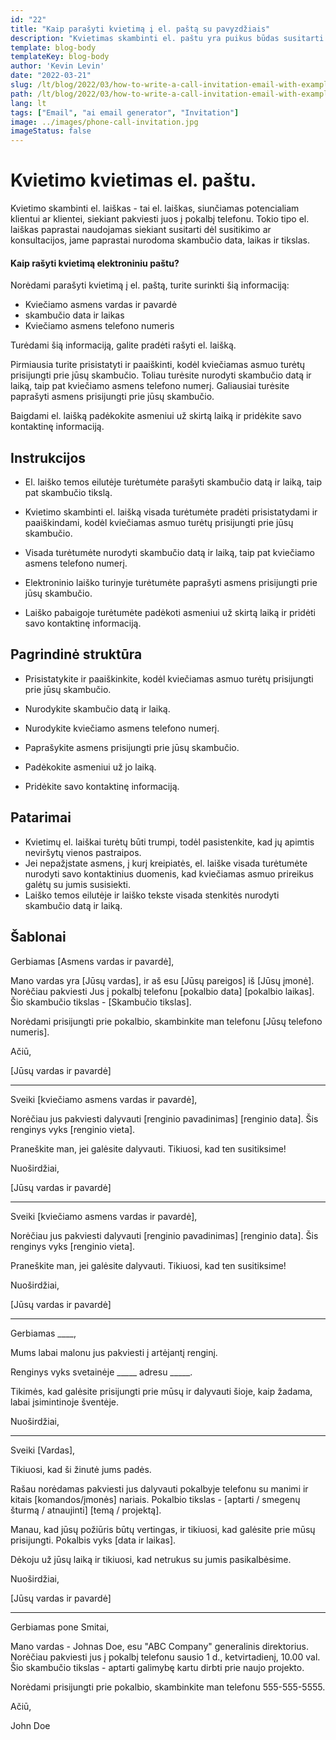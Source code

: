 ```yaml
---
id: "22"
title: "Kaip parašyti kvietimą į el. paštą su pavyzdžiais"
description: "Kvietimas skambinti el. paštu yra puikus būdas susitarti dėl susitikimo ar konsultacijos su potencialiu klientu ar užsakovu."
template: blog-body
templateKey: blog-body
author: 'Kevin Levin'
date: "2022-03-21"
slug: /lt/blog/2022/03/how-to-write-a-call-invitation-email-with-examples
path: /lt/blog/2022/03/how-to-write-a-call-invitation-email-with-examples
lang: lt
tags: ["Email", "ai email generator", "Invitation"]
image: ../images/phone-call-invitation.jpg
imageStatus: false
---
```

# Kvietimo kvietimas el. paštu.


Kvietimo skambinti el. laiškas - tai el. laiškas, siunčiamas potencialiam klientui ar klientei, siekiant pakviesti juos į pokalbį telefonu. Tokio tipo el. laiškas paprastai naudojamas siekiant susitarti dėl susitikimo ar konsultacijos, jame paprastai nurodoma skambučio data, laikas ir tikslas.

#### Kaip rašyti kvietimą elektroniniu paštu?

Norėdami parašyti kvietimą į el. paštą, turite surinkti šią informaciją:

- Kviečiamo asmens vardas ir pavardė
- skambučio data ir laikas
- Kviečiamo asmens telefono numeris

Turėdami šią informaciją, galite pradėti rašyti el. laišką.

Pirmiausia turite prisistatyti ir paaiškinti, kodėl kviečiamas asmuo turėtų prisijungti prie jūsų skambučio. Toliau turėsite nurodyti skambučio datą ir laiką, taip pat kviečiamo asmens telefono numerį. Galiausiai turėsite paprašyti asmens prisijungti prie jūsų skambučio.

Baigdami el. laišką padėkokite asmeniui už skirtą laiką ir pridėkite savo kontaktinę informaciją.

## Instrukcijos

- El. laiško temos eilutėje turėtumėte parašyti skambučio datą ir laiką, taip pat skambučio tikslą.

- Kvietimo skambinti el. laišką visada turėtumėte pradėti prisistatydami ir paaiškindami, kodėl kviečiamas asmuo turėtų prisijungti prie jūsų skambučio.

- Visada turėtumėte nurodyti skambučio datą ir laiką, taip pat kviečiamo asmens telefono numerį.

- Elektroninio laiško turinyje turėtumėte paprašyti asmens prisijungti prie jūsų skambučio.

- Laiško pabaigoje turėtumėte padėkoti asmeniui už skirtą laiką ir pridėti savo kontaktinę informaciją.


## Pagrindinė struktūra

- Prisistatykite ir paaiškinkite, kodėl kviečiamas asmuo turėtų prisijungti prie jūsų skambučio.

- Nurodykite skambučio datą ir laiką.

- Nurodykite kviečiamo asmens telefono numerį.

- Paprašykite asmens prisijungti prie jūsų skambučio.

- Padėkokite asmeniui už jo laiką.

- Pridėkite savo kontaktinę informaciją.


## Patarimai

- Kvietimų el. laiškai turėtų būti trumpi, todėl pasistenkite, kad jų apimtis neviršytų vienos pastraipos.
- Jei nepažįstate asmens, į kurį kreipiatės, el. laiške visada turėtumėte nurodyti savo kontaktinius duomenis, kad kviečiamas asmuo prireikus galėtų su jumis susisiekti.
- Laiško temos eilutėje ir laiško tekste visada stenkitės nurodyti skambučio datą ir laiką.

## Šablonai

Gerbiamas [Asmens vardas ir pavardė],

Mano vardas yra [Jūsų vardas], ir aš esu [Jūsų pareigos] iš [Jūsų įmonė]. Norėčiau pakviesti Jus į pokalbį telefonu [pokalbio data] [pokalbio laikas]. Šio skambučio tikslas - [Skambučio tikslas].

Norėdami prisijungti prie pokalbio, skambinkite man telefonu [Jūsų telefono numeris].

Ačiū,

[Jūsų vardas ir pavardė]

---

Sveiki [kviečiamo asmens vardas ir pavardė],

Norėčiau jus pakviesti dalyvauti [renginio pavadinimas] [renginio data]. Šis renginys vyks [renginio vieta].

Praneškite man, jei galėsite dalyvauti. Tikiuosi, kad ten susitiksime!

Nuoširdžiai,

[Jūsų vardas ir pavardė]

---

Sveiki [kviečiamo asmens vardas ir pavardė],

Norėčiau jus pakviesti dalyvauti [renginio pavadinimas] [renginio data]. Šis renginys vyks [renginio vieta].

Praneškite man, jei galėsite dalyvauti. Tikiuosi, kad ten susitiksime!

Nuoširdžiai,

[Jūsų vardas ir pavardė]

---

Gerbiamas ____,

Mums labai malonu jus pakviesti į artėjantį renginį.

Renginys vyks svetainėje _____ adresu _____.

Tikimės, kad galėsite prisijungti prie mūsų ir dalyvauti šioje, kaip žadama, labai įsimintinoje šventėje.

Nuoširdžiai,

---

Sveiki [Vardas],

Tikiuosi, kad ši žinutė jums padės.

Rašau norėdamas pakviesti jus dalyvauti pokalbyje telefonu su manimi ir kitais [komandos/įmonės] nariais. Pokalbio tikslas - [aptarti / smegenų šturmą / atnaujinti] [temą / projektą].

Manau, kad jūsų požiūris būtų vertingas, ir tikiuosi, kad galėsite prie mūsų prisijungti. Pokalbis vyks [data ir laikas].

Dėkoju už jūsų laiką ir tikiuosi, kad netrukus su jumis pasikalbėsime.

Nuoširdžiai,

[Jūsų vardas ir pavardė]

---

Gerbiamas pone Smitai,

Mano vardas - Johnas Doe, esu "ABC Company" generalinis direktorius. Norėčiau pakviesti jus į pokalbį telefonu sausio 1 d., ketvirtadienį, 10.00 val. Šio skambučio tikslas - aptarti galimybę kartu dirbti prie naujo projekto.

Norėdami prisijungti prie pokalbio, skambinkite man telefonu 555-555-5555.

Ačiū,

John Doe

